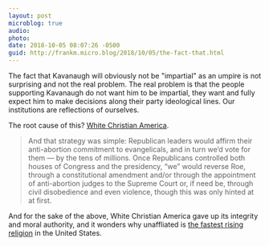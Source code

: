 ```yaml
---
layout: post
microblog: true
audio: 
photo: 
date: 2018-10-05 08:07:26 -0500
guid: http://frankm.micro.blog/2018/10/05/the-fact-that.html
---
```

The fact that Kavanaugh will obviously not be "impartial" as an umpire is not surprising and not the real problem. The real problem is that the people supporting Kavanaugh do not want him to be impartial, they want and fully expect him to make decisions along their party ideological lines. Our institutions are reflections of ourselves. 

The root cause of this? [White Christian America](https://www.salon.com/2014/12/24/my_horrible_right_wing_past_confessions_of_a_one_time_religious_right_icon/).

>And that strategy was simple: Republican leaders would affirm their anti-abortion commitment to evangelicals, and in turn we’d vote for them — by the tens of millions. Once Republicans controlled both houses of Congress and the presidency, “we” would reverse Roe, through a constitutional amendment and/or through the appointment of anti-abortion judges to the Supreme Court or, if need be, through civil disobedience and even violence, though this was only hinted at at first. 

And for the sake of the above, White Christian America gave up its integrity and moral authority, and it wonders why unaffliated is [the fastest rising religion](http://www.pewforum.org/2015/05/12/americas-changing-religious-landscape/) in the United States.
